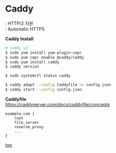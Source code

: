 # Caddy
: HTTP/2 지원  
: Automatic HTTPS


**Caddy Install**
```bash
# caddy v2
$ sudo yum install yum-plugin-copr
$ sudo yum copr enable @caddy/caddy
$ sudo yum install caddy
$ caddy version

$ sudo systemctl status caddy

$ caddy adapt --config Caddyfile >> config.json
$ caddy start --config config.json
```


**Caddyfile**   
https://caddyserver.com/docs/caddyfile/concepts

```
example.com {
    root
    file_server
    reverse_proxy
    ...
}
```



[top](#)
